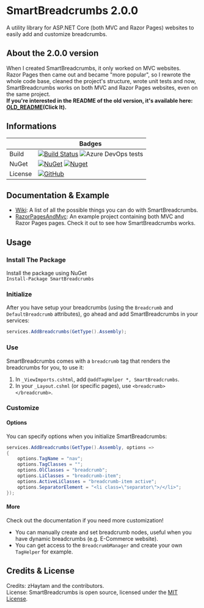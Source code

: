 # SmartBreadcrumbs 2.0.0

A utility library for ASP.NET Core (both MVC and Razor Pages) websites to easily add and customize breadcrumbs.

## About the 2.0.0 version

When I created SmartBreadcrumbs, it only worked on MVC websites.  
Razor Pages then came out and became "more popular", so I rewrote the whole code base, cleaned the project's structure, wrote unit tests and now, SmartBreadcrumbs works on both MVC and Razor Pages websites, even on the same project.  
**If you're interested in the README of the old version, it's available here: [OLD_README](https://github.com/zHaytam/SmartBreadcrumbs/blob/master/OLD_README.md)(Click It).**

## Informations

||Badges|
|--|--|
|Build| [![Build Status](https://dev.azure.com/haytamzanid0913/SmartBreadcrumbs/_apis/build/status/zHaytam.SmartBreadcrumbs?branchName=master)](https://dev.azure.com/haytamzanid0913/SmartBreadcrumbs/_build/latest?definitionId=1&branchName=master) ![Azure DevOps tests](https://img.shields.io/azure-devops/tests/haytamzanid0913/SmartBreadcrumbs/1.svg)|
|NuGet|[![NuGet](https://img.shields.io/nuget/v/SmartBreadcrumbs.svg)](https://www.nuget.org/packages/SmartBreadcrumbs) [![Nuget](https://img.shields.io/nuget/dt/SmartBreadcrumbs.svg)](https://www.nuget.org/packages/SmartBreadcrumbs)|
|License|[![GitHub](https://img.shields.io/github/license/zHaytam/SmartBreadcrumbs.svg)](https://github.com/zHaytam/SmartBreadcrumbs)|

## Documentation & Example

 - [Wiki](https://github.com/zHaytam/SmartBreadcrumbs/wiki): A list of all the possible things you can do with SmartBreadcrumbs.
 - [RazorPagesAndMvc](https://github.com/zHaytam/SmartBreadcrumbs/tree/master/examples/RazorPagesAndMvc): An example project containing both MVC and Razor Pages pages. Check it out to see how SmartBreadcrumbs works.

## Usage

### Install The Package

Install the package using NuGet  
`Install-Package SmartBreadcrumbs`

### Initialize

After you have setup your breadcrumbs (using the `Breadcrumb` and `DefaultBreadcrumb` attributes), go ahead and add SmartBreadcrumbs in your services:  
```cs
services.AddBreadcrumbs(GetType().Assembly);
```

### Use

SmartBreadcrumbs comes with a `breadcrumb` tag that renders the breadcrumbs for you, to use it:

 1. In `_ViewImports.cshtml`, add `@addTagHelper *, SmartBreadcrumbs`.
 2. In your `_Layout.cshml` (or specific pages), use `<breadcrumb></breadcrumb>`.

### Customize

#### Options

You can specify options when you initialize SmartBreadcrumbs:  
```cs
services.AddBreadcrumbs(GetType().Assembly, options =>
{
	options.TagName = "nav";
	options.TagClasses = "";
	options.OlClasses = "breadcrumb";
	options.LiClasses = "breadcrumb-item";
	options.ActiveLiClasses = "breadcrumb-item active";
	options.SeparatorElement = "<li class=\"separator\">/</li>";
});
```

#### More

Check out the documentation if you need more customization!
 - You can manually create and set breadcrumb nodes, useful when you have dynamic breadcrumbs (e.g. E-Commerce website).
 - You can get access to the `BreadcrumbManager` and create your own `TagHelper` for example.

## Credits & License

Credits: zHaytam and the contributors.  
License: SmartBreadcrumbs is open source, licensed under the [MIT License](https://github.com/zHaytam/SmartBreadcrumbs/blob/master/LICENSE).
